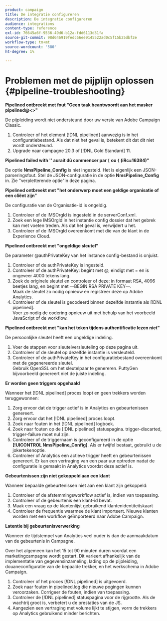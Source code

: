 ```yaml
---
product: campaign
title: De integratie configureren
description: De integratie configureren
audience: integrations
content-type: reference
exl-id: 76645a6f-9536-49d6-b12a-fdd6113d31fa
source-git-commit: 98d646919fedc66ee9145522ad0c5f15b25dbf2e
workflow-type: tm+mt
source-wordcount: '580'
ht-degree: 1%

---
```


# Problemen met de pijplijn oplossen {#pipeline-troubleshooting}

**Pipelined ontbreekt met fout &quot;Geen taak beantwoordt aan het masker pipelined@&lt;>&quot;**

De pijpleiding wordt niet ondersteund door uw versie van Adobe Campaign Classic.

1. Controleer of het element [!DNL pipelined] aanwezig is in het configuratiebestand. Als dat niet het geval is, betekent dit dat dit niet wordt ondersteund.
1. Upgrade naar campagne 20.3 of [!DNL Gold Standard] 11.

**Pipelined failed with &#39;&#39; aurait dû commencer par  `[` ou  `{` (iRc=16384)&quot;**

De optie **NmsPipeline_Config** is niet ingesteld. Het is eigenlijk een JSON-parseringsfout.
Stel de JSON-configuratie in de optie **NmsPipeline_Config** in. Zie &quot;verpletterende optie&quot;in deze pagina.

**Pipelined ontbreekt met &quot;het onderwerp moet een geldige organisatie of een cliënt zijn&quot;**

De configuratie van de Organisatie-id is ongeldig.

1. Controleer of de IMSOrgId is ingesteld in de serverConf.xml.
1. Zoek een lege IMSOrgId in het instantie config dossier dat het gebrek kan met voeten treden. Als dat het geval is, verwijdert u het.
1. Controleer of de IMSOrgId overeenkomt met die van de klant in de Experience Cloud.

**Pipelined ontbreekt met &quot;ongeldige sleutel&quot;**

De parameter @authPrivateKey van het instance config-bestand is onjuist.

1. Controleer of de authPrivateKey is ingesteld.
1. Controleer of de authPrivateKey: begint met @, eindigt met = en is ongeveer 4000 tekens lang.
1. Zoek de originele sleutel en controleer of deze: in formaat RSA, 4096 beetjes lang, en begint met —BEGIN RSA PRIVATE KEY—.
   <br> Maak de sleutel zo nodig opnieuw en registreer deze op Adobe Analytics.
1. Controleer of de sleutel is gecodeerd binnen dezelfde instantie als [!DNL pipelined]. <br>Voer zo nodig de codering opnieuw uit met behulp van het voorbeeld JavaScript of de workflow.

**Pipelined ontbreekt met &quot;kan het teken tijdens authentificatie lezen niet&quot;**

De persoonlijke sleutel heeft een ongeldige indeling.

1. Voer de stappen voor sleutelversleuteling op deze pagina uit.
1. Controleer of de sleutel op dezelfde instantie is versleuteld.
1. Controleer of de authPrivateKey in het configuratiebestand overeenkomt met de gegenereerde sleutel. <br>Gebruik OpenSSL om het sleutelpaar te genereren. PuttyGen bijvoorbeeld genereert niet de juiste indeling.

**Er worden geen triggers opgehaald**

Wanneer het [!DNL pipelined] proces loopt en geen trekkers worden teruggewonnen:

1. Zorg ervoor dat de trigger actief is in Analytics en gebeurtenissen genereert.
1. Zorg ervoor dat het [!DNL pipelined] proces loopt.
1. Zoek naar fouten in het [!DNL pipelined] logboek.
1. Zoek naar fouten op de [!DNL pipelined] statuspagina. trigger-discarted, trigger-failure moet nul zijn.
1. Controleer of de triggernaam is geconfigureerd in de optie **[!UICONTROL NmsPipeline_Config]**. Als er twijfel bestaat, gebruikt u de jokertekenoptie.
1. Controleer of Analytics een actieve trigger heeft en gebeurtenissen genereert. Er kan een vertraging van een paar uur optreden nadat de configuratie is gemaakt in Analytics voordat deze actief is.

**Gebeurtenissen zijn niet gekoppeld aan een klant**

Wanneer bepaalde gebeurtenissen niet aan een klant zijn gekoppeld:

1. Controleer of de afstemmingsworkflow actief is, indien van toepassing.
1. Controleer of de gebeurtenis een klant-id bevat.
1. Maak een vraag op de klantenlijst gebruikend klantenidentiteitskaart
1. Controleer de frequentie waarmee de klant importeert. Nieuwe klanten worden met een workflow geïmporteerd naar Adobe Campaign.

**Latentie bij gebeurtenisverwerking**

Wanneer de tijdstempel van Analytics veel ouder is dan de aanmaakdatum van de gebeurtenis in Campagne.

Over het algemeen kan het 15 tot 90 minuten duren voordat een marketingcampagne wordt gestart. Dit varieert afhankelijk van de implementatie van gegevensinzameling, lading op de pijpleiding, douaneconfiguratie van de bepaalde trekker, en het werkschema in Adobe Campaign.

1. Controleer of het proces [!DNL pipelined] is uitgevoerd.
1. Zoek naar fouten in pipelined.log die nieuwe pogingen kunnen veroorzaken. Corrigeer de fouten, indien van toepassing.
1. Controleer de [!DNL pipelined] statuspagina voor de rijgrootte. Als de wachtrij groot is, verbetert u de prestaties van de JS.
1. Aangezien een vertraging met volume lijkt te stijgen, vorm de trekkers op Analytics gebruikend minder berichten.

